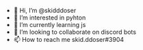 - 👋 Hi, I’m @skidddoser
- 👀 I’m interested in pyhton
- 🌱 I’m currently learning js
- 💞️ I’m looking to collaborate on discord bots
- 📫 How to reach me skid.ddoser#3904

<!---
KahootR0cks/KahootR0cks is a ✨ special ✨ repository because its `README.md` (this file) appears on your GitHub profile.
You can click the Preview link to take a look at your changes.
--->
